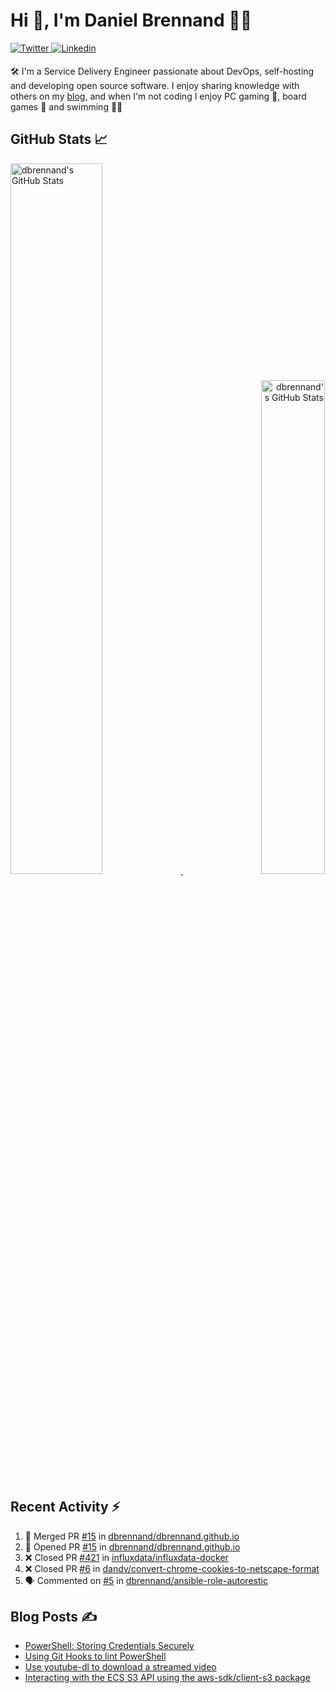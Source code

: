 # Hi 👋, I'm Daniel Brennand 👨‍💻

<a href="https://twitter.com/dbrenuk" target="_blank">
<img src="https://img.shields.io/badge/twitter-%2300acee.svg?&style=for-the-badge&logo=twitter&logoColor=white" alt="Twitter" style="margin-bottom: 5px;" />
</a>
<a href="https://linkedin.com/in/dbrenuk" target="_blank">
<img src="https://img.shields.io/badge/linkedin-%231E77B5.svg?&style=for-the-badge&logo=linkedin&logoColor=white" alt="Linkedin" style="margin-bottom: 5px;" />
</a>

🛠 I'm a Service Delivery Engineer passionate about DevOps, self-hosting and developing open source software. I enjoy sharing knowledge with others on my [blog](https://danielbrennand.com/blog/), and when I'm not coding I enjoy PC gaming 👾, board games 🎲 and swimming 🏊‍♂️

## GitHub Stats 📈

<p>
    <a align="left" href="https://github.com/dbrennand/dbrennand">
        <img alt="dbrennand's GitHub Stats"  width="54%" src="https://github-readme-stats.vercel.app/api?username=dbrennand&show_icons=true&count_private=true&hide_border=true&theme=dark">
    </a>
    <a align="right" href="https://github.com/dbrennand/dbrennand">
        <img alt="dbrennand's GitHub Stats"  width="45%" src="https://github-readme-stats.vercel.app/api/top-langs/?username=dbrennand&hide_border=true&layout=compact&theme=dark">
    </a>
</p>

## Recent Activity ⚡

<!--START_SECTION:activity-->
1. 🎉 Merged PR [#15](https://github.com/dbrennand/dbrennand.github.io/pull/15) in [dbrennand/dbrennand.github.io](https://github.com/dbrennand/dbrennand.github.io)
2. 💪 Opened PR [#15](https://github.com/dbrennand/dbrennand.github.io/pull/15) in [dbrennand/dbrennand.github.io](https://github.com/dbrennand/dbrennand.github.io)
3. ❌ Closed PR [#421](https://github.com/influxdata/influxdata-docker/pull/421) in [influxdata/influxdata-docker](https://github.com/influxdata/influxdata-docker)
4. ❌ Closed PR [#6](https://github.com/dandv/convert-chrome-cookies-to-netscape-format/pull/6) in [dandv/convert-chrome-cookies-to-netscape-format](https://github.com/dandv/convert-chrome-cookies-to-netscape-format)
5. 🗣 Commented on [#5](https://github.com/dbrennand/ansible-role-autorestic/issues/5) in [dbrennand/ansible-role-autorestic](https://github.com/dbrennand/ansible-role-autorestic)
<!--END_SECTION:activity-->

## Blog Posts ✍

<!-- BLOG-POST-LIST:START -->
- [PowerShell: Storing Credentials Securely](https://danielbrennand.com/blog/powershell-storing-credentials/)
- [Using Git Hooks to lint PowerShell](https://danielbrennand.com/blog/git-hook-powershell/)
- [Use youtube-dl to download a streamed video](https://danielbrennand.com/blog/download-streamed-video/)
- [Interacting with the ECS S3 API using the aws-sdk/client-s3 package](https://danielbrennand.com/blog/aws-sdk-s3/)
<!-- BLOG-POST-LIST:END -->

